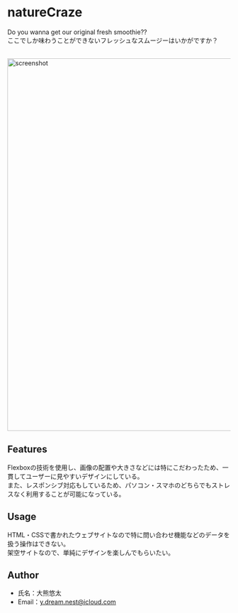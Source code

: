 # natureCraze

Do you wanna get our original fresh smoothie??<br />
ここでしか味わうことができないフレッシュなスムージーはいかがですか？

<br />

<img width="840" alt="screenshot" src="https://user-images.githubusercontent.com/39920490/77037586-07622d00-69f5-11ea-8bb0-682287971633.png">


## Features

Flexboxの技術を使用し、画像の配置や大きさなどには特にこだわったため、一貫してユーザーに見やすいデザインにしている。<br />
また、レスポンシブ対応もしているため、パソコン・スマホのどちらでもストレスなく利用することが可能になっている。

## Usage

HTML・CSSで書かれたウェブサイトなので特に問い合わせ機能などのデータを扱う操作はできない。<br />
架空サイトなので、単純にデザインを楽しんでもらいたい。


## Author

* 氏名：大熊悠太<br />
* Email：y.dream.nest@icloud.com